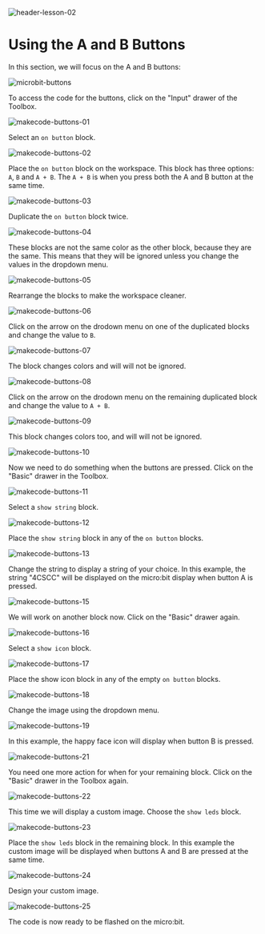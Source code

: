 ![header-lesson-02](assets/header-lesson-02.png)

# Using the A and B Buttons

In this section, we will focus on the A and B buttons:

![microbit-buttons](assets/microbit-buttons.png)

To access the code for the buttons, click on the "Input" drawer of the Toolbox.

![makecode-buttons-01](assets/makecode-buttons-01.png)

Select an `on button` block.

![makecode-buttons-02](assets/makecode-buttons-02.png)

Place the `on button` block on the workspace. This block has three options: `A`, `B` and `A + B`. The `A + B` is when you press both the A and B button at the same time.

![makecode-buttons-03](assets/makecode-buttons-03.png)

Duplicate the `on button` block twice.

![makecode-buttons-04](assets/makecode-buttons-04.png)

These blocks are not the same color as the other block, because they are the same. This means that they will be ignored unless you change the values in the dropdown menu.

![makecode-buttons-05](assets/makecode-buttons-05.png)

Rearrange the blocks to make the workspace cleaner.

![makecode-buttons-06](assets/makecode-buttons-06.png)

Click on the arrow on the drodown menu on one of the duplicated blocks and change the value to `B`.

![makecode-buttons-07](assets/makecode-buttons-07.png)

The block changes colors and will will not be ignored.

![makecode-buttons-08](assets/makecode-buttons-08.png)

Click on the arrow on the drodown menu on the remaining duplicated block and change the value to `A + B`.

![makecode-buttons-09](assets/makecode-buttons-09.png)

This block changes colors too, and will will not be ignored.

![makecode-buttons-10](assets/makecode-buttons-10.png)

Now we need to do something when the buttons are pressed. Click on the "Basic" drawer in the Toolbox.

![makecode-buttons-11](assets/makecode-buttons-11.png)

Select a `show string` block.

![makecode-buttons-12](assets/makecode-buttons-12.png)

Place the `show string` block in any of the `on button` blocks.

![makecode-buttons-13](assets/makecode-buttons-13.png)

Change the string to display a string of your choice. In this example,  the string "4CSCC" will be displayed on the micro:bit display when button A is pressed.

![makecode-buttons-15](assets/makecode-buttons-15.png)

We will work on another block now. Click on the "Basic" drawer again.

![makecode-buttons-16](assets/makecode-buttons-16.png)

Select a `show icon` block.

![makecode-buttons-17](assets/makecode-buttons-17.png)

Place the show icon block in any of the empty `on button` blocks.

![makecode-buttons-18](assets/makecode-buttons-18.png)

Change the image using the dropdown menu.

![makecode-buttons-19](assets/makecode-buttons-19.png)

In this example, the happy face icon will display when button B is pressed.

![makecode-buttons-21](assets/makecode-buttons-21.png)

You need one more action for when for your remaining block. Click on the "Basic" drawer in the Toolbox again.

![makecode-buttons-22](assets/makecode-buttons-22.png)

This time we will display a custom image. Choose the `show leds` block.

![makecode-buttons-23](assets/makecode-buttons-23.png)

Place the `show leds` block in the remaining block. In this example the custom image will be displayed when buttons A and B are pressed at the same time.

![makecode-buttons-24](assets/makecode-buttons-24.png)

Design your custom image.

![makecode-buttons-25](assets/makecode-buttons-25.png)

The code is now ready to be flashed on the micro:bit.

